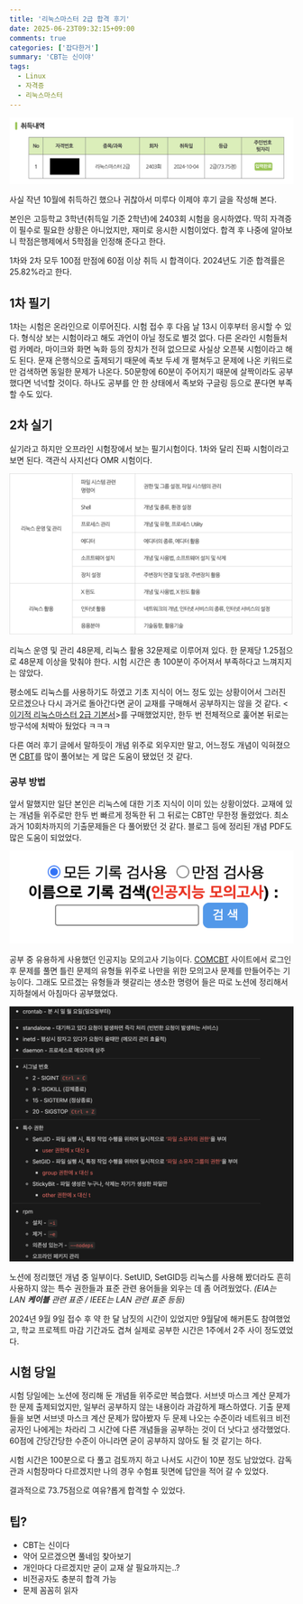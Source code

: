```yaml
---
title: '리눅스마스터 2급 합격 후기'
date: 2025-06-23T09:32:15+09:00
comments: true
categories: ['잡다한거']
summary: 'CBT는 신이야'
tags:
  - Linux
  - 자격증
  - 리눅스마스터
---
```


![](./images/Screenshot_2025-06-23_at_9.28.06_AM.png)

사실 작년 10월에 취득하긴 했으나 귀찮아서 미루다 이제야 후기 글을 작성해 본다.

본인은 고등학교 3학년(취득일 기준 2학년)에 2403회 시험을 응시하였다. 딱히 자격증이 필수로 필요한 상황은 아니었지만, 재미로 응시한 시험이었다. 합격 후 나중에 알아보니 학점은행제에서 5학점을 인정해 준다고 한다.

1차와 2차 모두 100점 만점에 60점 이상 취득 시 합격이다. 2024년도 기준 합격률은 25.82%라고 한다.

## 1차 필기

1차는 시험은 온라인으로 이루어진다. 시험 접수 후 다음 날 13시 이후부터 응시할 수 있다. 형식상 보는 시험이라고 해도 과언이 아닐 정도로 별것 없다. 다른 온라인 시험들처럼 카메라, 마이크와 화면 녹화 등의 장치가 전혀 없으므로 사실상 오픈북 시험이라고 해도 된다. 문재 은행식으로 출제되기 때문에 족보 두세 개 펼쳐두고 문제에 나온 키워드로만 검색하면 동일한 문제가 나온다. 50문항에 60분이 주어지기 때문에 살짝이라도 공부했다면 넉넉할 것이다. 하나도 공부를 안 한 상태에서 족보와 구글링 등으로 푼다면 부족할 수도 있다.

## 2차 실기

실기라고 하지만 오프라인 시험장에서 보는 필기시험이다. 1차와 달리 진짜 시험이라고 보면 된다. 객관식 사지선다 OMR 시험이다.

![](./images/image.png)

리눅스 운영 및 관리 48문제, 리눅스 활용 32문제로 이루어져 있다. 한 문제당 1.25점으로 48문제 이상을 맞춰야 한다. 시험 시간은 총 100분이 주어져서 부족하다고 느껴지지는 않았다.

평소에도 리눅스를 사용하기도 하였고 기초 지식이 어느 정도 있는 상황이어서 그러진 모르겠으나 다시 과거로 돌아간다면 굳이 교재를 구매해서 공부하지는 않을 것 같다. <[이기적 리눅스마스터 2급 기본서](https://product.kyobobook.co.kr/detail/S000000555453)>를 구매했었지만, 한두 번 전체적으로 훑어본 뒤로는 방구석에 처박아 뒀었다 ㅋㅋㅋ

다른 여러 후기 글에서 말하듯이 개념 위주로 외우지만 말고, 어느정도 개념이 익혀졌으면 [CBT](https://www.comcbt.com/)를 많이 풀어보는 게 많은 도움이 됐었던 것 같다.

### 공부 방법

앞서 말했지만 일단 본인은 리눅스에 대한 기초 지식이 이미 있는 상황이었다. 교재에 있는 개념들 위주로만 한두 번 빠르게 정독한 뒤 그 뒤로는 CBT만 무한정 돌렸었다. 최소 과거 10회차까지의 기출문제들은 다 풀어봤던 것 같다. 블로그 등에 정리된 개념 PDF도 많은 도움이 되었었다.

![](./images/image%201.png)

공부 중 유용하게 사용했던 인공지능 모의고사 기능이다. [COMCBT](https://www.comcbt.com/) 사이트에서 로그인 후 문제를 풀면 틀린 문제의 유형들 위주로 나만을 위한 모의고사 문제를 만들어주는 기능이다. 그래도 모르겠는 유형들과 헷갈리는 생소한 명령어 들은 따로 노션에 정리해서 지하철에서 아침마다 공부했었다.

![](./images/image%202.png)

노션에 정리했던 개념 중 일부이다. SetUID, SetGID등 리눅스를 사용해 봤더라도 흔히 사용하지 않는 특수 권한들과 표준 관련 용어들을 외우는 데 좀 어려웠었다. _(EIA는 LAN **케이블** 관련 표준 / IEEE는 LAN 관련 표준 등등)_

2024년 9월 9일 접수 후 약 한 달 남짓의 시간이 있었지만 9월달에 해커톤도 참여했었고, 학교 프로젝트 마감 기간과도 겹쳐 실제로 공부한 시간은 1주에서 2주 사이 정도였었다.

## 시험 당일

시험 당일에는 노션에 정리해 둔 개념들 위주로만 복습했다. 서브넷 마스크 계산 문제가 한 문제 출제되었지만, 일부러 공부하지 않는 내용이라 과감하게 패스하였다. 기출 문제들을 보면 서브넷 마스크 계산 문제가 많아봤자 두 문제 나오는 수준이라 네트워크 비전공자인 나에게는 차라리 그 시간에 다른 개념들을 공부하는 것이 더 낫다고 생각했었다. 60점에 간당간당한 수준이 아니라면 굳이 공부하지 않아도 될 것 같기는 하다.

시험 시간은 100분으로 다 풀고 검토까지 하고 나서도 시간이 10분 정도 남았었다. 감독관과 시험장마다 다르겠지만 나의 경우 수험표 뒷면에 답안을 적어 갈 수 있었다.

결과적으로 73.75점으로 여유?롭게 합격할 수 있었다.

## 팁?

- CBT는 신이다
- 약어 모르겠으면 풀네임 찾아보기
- 개인마다 다르겠지만 굳이 교재 살 필요까지는..?
- 비전공자도 충분히 합격 가능
- 문제 꼼꼼히 읽자
